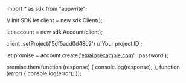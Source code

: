 import * as sdk from "appwrite";

// Init SDK
let client = new sdk.Client();

let account = new sdk.Account(client);

client
    .setProject('5df5acd0d48c2') // Your project ID
;

let promise = account.create('email@example.com', 'password');

promise.then(function (response) {
    console.log(response);
}, function (error) {
    console.log(error);
});